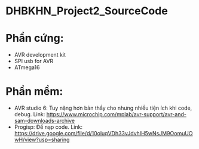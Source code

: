 # DHBKHN_Project2_SourceCode
# Phần cứng:
- AVR development kit
- SPI usb for AVR
- ATmega16 
# Phần mềm:
- AVR studio 6: Tuy nặng hơn bản thầy cho nhưng nhiều tiện ích khi code, debug.
  Link: https://www.microchip.com/mplab/avr-support/avr-and-sam-downloads-archive
- Progisp: Để nạp code.
  Link: https://drive.google.com/file/d/10oluqVDh33vJdvhIH5wNsJM9OomuUOwH/view?usp=sharing

